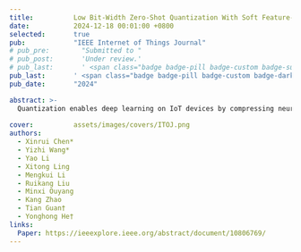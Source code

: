 ```yaml
---
title:          Low Bit-Width Zero-Shot Quantization With Soft Feature-Infused Hints for IoT Systems
date:           2024-12-18 00:01:00 +0800
selected:       true
pub:            "IEEE Internet of Things Journal"
# pub_pre:        "Submitted to "
# pub_post:       'Under review.'
# pub_last:       ' <span class="badge badge-pill badge-custom badge-success">Spotlight</span>'
pub_last:       ' <span class="badge badge-pill badge-custom badge-dark">Journal</span>'
pub_date:       "2024"

abstract: >-
  Quantization enables deep learning on IoT devices by compressing neural networks, but most methods require private training data. Zero-shot quantization (ZSQ) addresses this by quantizing without access to training data. However, low-bit-width ZSQ faces challenges like hard logits matching, unstable feature alignment, and low synthetic data diversity. This article introduces S-ZSQ, a novel ZSQ framework that enhances knowledge transfer and synthetic data generation, enabling low-bit-width quantized networks to learn more effectively from full-precision networks. It achieves significant improvements on CIFAR-10/100 and ImageNet-1k with fewer fine-tuning epochs. For example, it outperforms AdaDFQ by 8.08%/11.16% in top-1 accuracy on 3-bit ResNet-18/ResNet-50 cases.
  
cover:          assets/images/covers/ITOJ.png
authors:
  - Xinrui Chen*
  - Yizhi Wang*
  - Yao Li
  - Xitong Ling
  - Mengkui Li
  - Ruikang Liu
  - Minxi Ouyang
  - Kang Zhao
  - Tian Guan†
  - Yonghong He†
links:
  Paper: https://ieeexplore.ieee.org/abstract/document/10806769/
---
```

